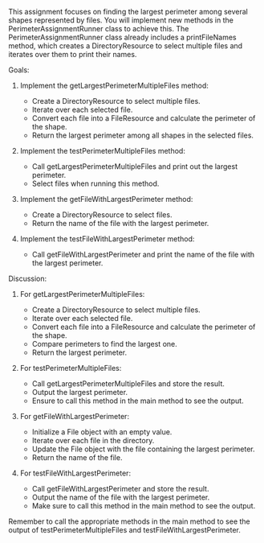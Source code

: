 This assignment focuses on finding the largest perimeter among several shapes represented by files. You will implement new methods in the PerimeterAssignmentRunner class to achieve this. The PerimeterAssignmentRunner class already includes a printFileNames method, which creates a DirectoryResource to select multiple files and iterates over them to print their names.

Goals:

1. Implement the getLargestPerimeterMultipleFiles method:
   - Create a DirectoryResource to select multiple files.
   - Iterate over each selected file.
   - Convert each file into a FileResource and calculate the perimeter of the shape.
   - Return the largest perimeter among all shapes in the selected files.

2. Implement the testPerimeterMultipleFiles method:
   - Call getLargestPerimeterMultipleFiles and print out the largest perimeter.
   - Select files when running this method.

3. Implement the getFileWithLargestPerimeter method:
   - Create a DirectoryResource to select files.
   - Return the name of the file with the largest perimeter.

4. Implement the testFileWithLargestPerimeter method:
   - Call getFileWithLargestPerimeter and print the name of the file with the largest perimeter.

Discussion:

1. For getLargestPerimeterMultipleFiles:
   - Create a DirectoryResource to select multiple files.
   - Iterate over each selected file.
   - Convert each file into a FileResource and calculate the perimeter of the shape.
   - Compare perimeters to find the largest one.
   - Return the largest perimeter.

2. For testPerimeterMultipleFiles:
   - Call getLargestPerimeterMultipleFiles and store the result.
   - Output the largest perimeter.
   - Ensure to call this method in the main method to see the output.

3. For getFileWithLargestPerimeter:
   - Initialize a File object with an empty value.
   - Iterate over each file in the directory.
   - Update the File object with the file containing the largest perimeter.
   - Return the name of the file.

4. For testFileWithLargestPerimeter:
   - Call getFileWithLargestPerimeter and store the result.
   - Output the name of the file with the largest perimeter.
   - Make sure to call this method in the main method to see the output.

Remember to call the appropriate methods in the main method to see the output of testPerimeterMultipleFiles and testFileWithLargestPerimeter.
